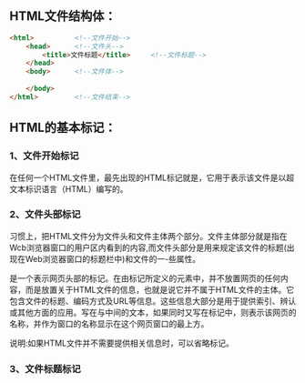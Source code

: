 ## HTML文件结构体：

```HTML
<html>			<!--文件开始-->
    <head>		<!--文件头-->
        <title>文件标题</title>		<!--文件标题-->
    </head>
    <body>		<!--文件体-->
        
    </body>
</html>			<!--文件结束-->
```

## HTML的基本标记：

### 1、文件开始标记

在任何一个HTML文件里，最先出现的HTML标记就是<html>，它用于表示该文件是以超文本标识语言（HTML）编写的。

### 2、文件头部标记<head>

习惯上，把HTML文件分为文件头和文件主体两个部分。文件主体部分就是指在Wcb浏览器窗口的用户区内看到的内容,而文件头部分是用来规定该文件的标题(出现在Web浏览器窗口的标题栏中)和文件的一-些属性。

<head>是一个表示网页头部的标记。在由<head>标记所定义的元素中，并不放置网页的任何内容，而是放置关于HTML文件的信息，也就是说它并不属于HTML文件的主体。它包含文件的标题、编码方式及URL等信息。这些信息大部分是用于提供索引、辨认或其他方面的应用。写在<head>与</head>中间的文本，如果同时又写在<lile>标记中，则表示该网页的名称，并作为窗口的名称显示在这个网页窗口的最上方。

说明:如果HTML文件并不需要提供相关信息时，可以省略<head>标记。

### 3、文件标题标记<title>

每个HTML文件都需要有一-个文件名称。在浏览器中，文件名称作为窗口名称显示在该窗口的最上方，这对浏览器的收藏功能很有用。如果浏览者认为某个网页对自己很有用，今后想经常阅读，可以选择IE浏览器“收藏”菜单中的“添加到收藏夹”菜单项将它保存起来，供以后调用。网页的名称要写在<litle>和</itle>之间，并且<litl>标记应包含在<head>与</head>标记之中。
HTML文件的标记是可以嵌套的，即在-对标记中可以嵌入另一对子标记，用来规定母标记所含范围的属性或其中某一部分内容， 嵌套在<head>标记中使用的主要有<itle>标记。

### 4、元信息标记<meta>

meta元素提供的信息是用户不可见的，它不显示在页面中，一般用来定义页面信息的名称、关键字、作者等。在HTML中，<meta> 标记不需要设置结束标记，在一个尖括号内就是一个meta内容，而在一个HTML头页面中可以有多个meta元索。

### 5、页面的主题标记<boad>

网页的主体部分以标记<body>标志它的开始，以标记</body>标志它的结束。<body> 标记是成对出现的。在网页的主体标记中常用属性设置如表1.1所示。

|   body属性   |                        描述                        |
| :----------: | :------------------------------------------------: |
|     text     |                 设定页面文字的颜色                 |
|   bgcolor    |                 设定页面背景的颜色                 |
|  background  |                 设定页面的背景图像                 |
| bgproperties | 设定页面的背景图像为固定状态，不随页面的滚动而滚动 |
|     link     |               设定页面默认的链接颜色               |
|    alink     |            设定鼠标正在单击时的链接颜色            |
|    vlink     |               设定访问过后的链接颜色               |
|  topmargin   |                  设定页面的上边距                  |
|  leftmargin  |                  设定页面的左边距                  |

### 6、页面的注释

HTML中的注释		<!--注释的文字-->

CSS中的注释			/* 注释的文字 */

Javascript				//单行文字注释		/*多行文字注释 */



## 文本

### 标题

<h1>一级标题</h1>

<h2>二级标题</h2>

<h3>三级标题</h3>

<h4>四级标题</h4>

<h5>五级标题</h5>

<h6>六级标题</h>

#### 标题对齐方式

| align属性 | 含义       |
| :-------: | ---------- |
|   left    | 文本左对齐 |
|  center   | 文本中对齐 |
|   right   | 文本右对齐 |

### 文字效果

<em></em>	标记内文字斜体效果

<u></u>	标记内文字下划线效果

<strike></strike>	标记内文字删除线效果

<sup></sup>	标记内文字上标

<sub></sub>	标记内文字下标

#### 文本符号

| 特殊符号 | 实体名称(后边加；) | 含义 |
| :------: | :----------------: | :--: |
|    "     |       &quot        |      |
|    <     |        &lt         |      |
|    >     |        &gt         |      |
|    ×     |       &times       |      |
|    ©     |       &copy        |      |
| （空格） |       &nbsp        |      |

### 段落

<p&gt;&lt;/p>	标签内为一段文字

< br&gt;			换行

<pre&gt;</pre&gt;	标签内的内容原生渲染

<hr&gt;		一条横线

|  属性  |      含义      |
| :----: | :------------: |
|  size  | 控制hr线条厚度 |
| width  |      宽度      |
| height |      高度      |
| color  |    颜色控制    |

### 列表

#### 无序列表 

```html
<ul>
    <li>第一个</li>
    <li>第二个</li>
    <li>第三个</li>
    <li>第四个</li>
    <li>第五个</li>
</ul>
```

<ul>
    <li>第一个</li>
    <li>第二个</li>
    <li>第三个</li>
    <li>第四个</li>
    <li>第五个</li>
</ul>

#### 有序列表

```html
<ol>
    <li>第一个</li>
    <li>第二个</li>
    <li>第三个</li>
    <li>第四个</li>
    <li>第五个</li>
</ol>
```

<ol>
    <li>第一个</li>
    <li>第二个</li>
    <li>第三个</li>
    <li>第四个</li>
    <li>第五个</li>
</ol>

### 表格

```html
<table>						<!--创建表格-->
    <thade>					<!--列名-->
        <tr>				<!--几个tr标签几行-->
        	<th>第一列</th>	<!--几个th标签几列-->
        	<th>第二列</th>
        </tr>
    </thade>
    
    <tbody>				<!--创建行-->
    	<tr>
			<td>第一行</td>	<!--第几个td，在第几列-->
        	<td>第一行，第二个</td>
        </tr>
        <tr>
        	<td>第二行</td>
        </tr>
    </tbody>
</table>
```

## 图像

### 图片的基本格式

#### GIF

​		GIF格式采用LZW压缩，是以压缩相同颜色的色块来减少图像大小的。由于LZW压缩不会造成任何品质上的损失，而且压缩效率高，再加上GIF格式在各种平台上都可使用，所以很适合在互联网上使用，但GIF格式只能处理256色。
​		GIF格式适合于商标、新闻式的标题或其他小于256色的图像。想要将图像以GIF的格式存储，可参考下面范例的方法。
​		LZW压缩是一种能将数据中重复的字符串加以编码制作成数据流的一-种压缩法，通常应用于GIF图像文件的格式。	

#### JPEG		

​		对于照片之类全彩的图像，通常都以JPEG格式来进行压缩，也可以说，JPEG 格式通常用来保存超过256色的图像格式。JPEG 格式的压缩过程会造成一- 些图像数据的损失，所造成的“损失”是剔除了一-些视觉上不容易觉察的部分。如果剔除适当，视觉上不但能够接受,而且图像的压缩效率也会提高，使图像文件变小;反之，剔除太多图像数据，则会造成图像过度失真。.

#### PNG

​		PNG图像格式是一种非破坏性的网页图像文件格式，它提供了将图像文件以最小的方式压缩却又
不造成图像失真的技术。它不仅具备了GIF图像格式的大部分优点，而且还具有支持48-bit的色彩，更快地交错显示，跨平台的图像亮度控制，以及更多层的透明度设置等优点.

### 添加图像

<img src"图像文件的地址">		图像地址可以为绝对路径或相对路径

| img属性 |                  含义                  |
| :-----: | :------------------------------------: |
| height  |    设置图像高度，单位是px，可以省略    |
|  width  |    设置图像宽度，单位是px，可以省略    |
| border  |      设置图像的边框大小，单位是px      |
| vspace  | 设置图像垂直间距，单位是像素，可以省略 |
| hspace  | 设置图像水平间距，单位是像素，可以省略 |
|  title  |        鼠标停留图片上提示图片名        |
|   alt   |        图片无法加载是出现图片名        |
|  align  |           相对文字的对齐方式           |

| aling取值 |                          表示的含义                          |
| :-------: | :----------------------------------------------------------: |
|    top    | 把图像的顶部和同行的最高部分对齐（可能是文本的顶部，也可能是图像的顶部） |
|  middle   | 把图像的中部和行的中部对齐（通常是文本的基线，并不是实际的行的中部） |
|  bottom   |               把图像的底部和同行文本的底部对齐               |
|  texttop  |            把图像的顶部和同行中最高文本的顶部对齐            |
| absmiddle |             那图像的中部和同行中最大项的中部对齐             |
| baseline  |                 把图像的底部和文本的基线对齐                 |
| absbottom |              把图像的底部和和同行中最低的项对齐              |
|   left    |              使图像和左边界对齐（文本环绕图像）              |
|   right   |              使图像和右边界对齐（文本环绕图像）              |

## 链接

### 文本链接

<a href="" target="">链接文字< /a>

href：为链接地址,可以是相对地址，也可以是绝对地址

target：为打开新窗口的方式

| target属性 |                     含义                     |
| :--------: | :------------------------------------------: |
|   _blank   |               新建一个窗口打开               |
|  _parent   |  在上一级窗口打开，常在分帧的框架页面中使用  |
|   _self    |            在同一窗口打开，默认值            |
|    _top    | 在浏览器的整个窗口打开，将会忽略所有框架结构 |

### 书签链接

| 标签属性 |        含义        |
| :------: | :----------------: |
|   name   | 为标签建立位置名称 |
|          |                    |
|          |                    |

### 图像的超链接

< a href="链接地址" target="目标窗口的打开方式"><img src="图片地址"></ a>

## 表单

```html
<form>
    <input type="text" placeholder="这是一个输入框得默认显示名" name="name">
    <input type="submit">			<!--按钮-->
</form>
```

```html
<div>					<!--登录-->
	<input name="name" type="text" placeholder="用户名">
    <input name="password" type="password" placeholder="密码">
    <input type="submit">
</div>
```

```html
<div>			<!--创建下拉菜单-->
    <input name="country" list="countries" placeholder="默认显示的内容">
    <datalist id="countries">
    	<option value="abc">
        <option value="bcd">
        <option value="cde">
        <option value="def">
        <option value="efg">
    </datalist>
</div>
```

```html
<div>				<!--单选按钮-->
    <input name="color" type="radio" value="red">Red
    <input name="color" type="radio" value="green">Green
    <input name="color" type="radio" value="blue">Blue
    <input name="color" type="radio" value="other">Other
</div>
```

input的属性

| 属性           | 值             | 描述                                                         |
| :------------- | :------------- | :----------------------------------------------------------- |
| accept         |                | 规定通过文件上传来提交的文件的类型。                         |
| align          |                | 不赞成使用。规定图像输入的对齐方式。                         |
| alt            |                | 定义图像输入的替代文本。                                     |
| autocomplete   |                | 规定是否使用输入字段的自动完成功能。                         |
| autofocus      |                | 规定输入字段在页面加载时是否获得焦点。（不适用于 type="hidden"） |
| checked        |                | 规定此 input 元素首次加载时应当被选中。                      |
| disabled       |                | 当 input 元素加载时禁用此元素。                              |
| form           |                | 规定输入字段所属的一个或多个表单。                           |
| formaction     |                | 覆盖表单的 action 属性。（适用于 type="submit" 和 type="image"） |
| formenctype    |                | 覆盖表单的 enctype 属性。（适用于 type="submit" 和 type="image"） |
| formmethod     |                | 覆盖表单的 method 属性。（适用于 type="submit" 和 type="image"） |
| formnovalidate |                | 覆盖表单的 novalidate 属性。如果使用该属性，则提交表单时不进行验证。 |
| formtarget     |                | 覆盖表单的 target 属性。（适用于 type="submit" 和 type="image"） |
| height         |                | 定义 input 字段的高度。（适用于 type="image"）               |
| list           | *datalist-id*  | 引用包含输入字段的预定义选项的 datalist的ID。                |
| max            |                | 规定输入字段的最大值。请与 "min" 属性配合使用，来创建合法值的范围。 |
| maxlength      |                | 规定输入字段中的字符的最大长度。                             |
| min            |                | 规定输入字段的最小值。请与 "max" 属性配合使用，来创建合法值的范围。 |
| multiple       |                | 如果使用该属性，则允许一个以上的值。                         |
| name           | 同value属性    | 定义 input 元素的名称。                                      |
| pattern        |                | 规定输入字段的值的模式或格式。例如 pattern="[0-9]" 表示输入值必须是 0 与 9 之间的数字。 |
| placeholder    | 默认显示的内容 | 规定帮助用户填写输入字段的提示。                             |
| readonly       |                | 规定输入字段为只读。                                         |
| required       |                | 指示输入字段的值是必需的。                                   |
| size           |                | 定义输入字段的宽度。                                         |
| src            |                | 定义以提交按钮形式显示的图像的 URL。                         |
| step           |                | 规定输入字的的合法数字间隔。                                 |
| type           |                | 规定 input 元素的类型。                                      |
| value          | 同name属性     | 规定 input 元素的值。                                        |
| width          |                | 定义 input 字段的宽度。（适用于 type="image"）               |

type属性的选值

| 值       | 描述                                                         |
| :------- | :----------------------------------------------------------- |
| button   | 定义可点击按钮（多数情况下，用于通过 JavaScript 启动脚本）。 |
| checkbox | 定义复选框。                                                 |
| file     | 定义输入字段和 "浏览"按钮，供文件上传。                      |
| hidden   | 定义隐藏的输入字段。                                         |
| image    | 定义图像形式的提交按钮。                                     |
| password | 定义密码字段。该字段中的字符被掩码。                         |
| radio    | 定义单选按钮。                                               |
| reset    | 定义重置按钮。重置按钮会清除表单中的所有数据。               |
| submit   | 定义提交按钮。提交按钮会把表单数据发送到服务器。             |
| text     | 定义单行的输入字段，用户可在其中输入文本。默认宽度为 20 个字符。 |